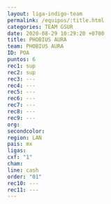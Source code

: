 ```yaml
---
layout: liga-indigo-team
permalink: /equipos/:title.html
categories: TEAM GSUR
date: 2020-08-29 10:29:20 +0700
title: PHOBIUS AURA
team: PHOBIUS AURA
ID: POA
puntos: 6
rec1: sup
rec2: sup
rec3: ---
rec4: ---
rec5: ---
rec6: ---
rec7: ---
rec8: ---
rec9: ---
org: 
secondcolor: 
region: LAN
pais: mx
ligas: 
cxf: "1"
cham: 
line: cash
order: "01"
rec10: ---
rec11: ---
---
```

